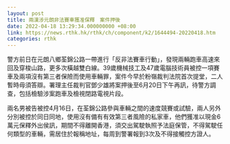 ```yaml
---
layout: post
title: 兩漢涉元朗非法賽車獲准保釋　案件押後
date: 2022-04-18 13:29:34.000000000 +08:00
link: https://news.rthk.hk/rthk/ch/component/k2/1644494-20220418.htm
categories: rthk
---
```


警方前日在元朗八鄉荃錦公路一帶進行「反非法賽車行動」，發現兩輛跑車高速來回及穿梭山路，更多次橫越雙白線。39歲機械技工及47歲電腦技術員被控一項賽車及兩項沒有第三者保險而使用車輛罪，案件今早於粉嶺裁判法院首次提堂，二人暫時毋須答辯。署理主任裁判官鄧少雄將案押後至6月20日下午再訊，待警方調查，包括檢驗涉案跑車及檢視閉路電視片段。

兩名男被告被控4月16日，在荃錦公路參與車輛之間的速度競賽或試驗，兩人另外分別被控於同日同地，使用沒有備有有效第三者風險的私家車，他們獲准以現金6萬元保釋外出侯訊，期間不得離開香港，須交出駕駛執照予法庭保管，不得駕駛任何類型的車輛，需居住於報稱地址，每周到警署報到3次及不得接觸控方證人。
